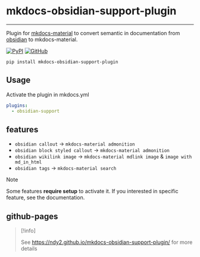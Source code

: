 # mkdocs-obsidian-support-plugin
---
Plugin for [mkdocs-material](https://squidfunk.github.io/mkdocs-material/) to convert semantic in documentation
from [obsidian](https://obsidian.md/) to mkdocs-material.

[![PyPI](https://img.shields.io/pypi/v/mkdocs-obsidian-support-plugin)](https://pypi.org/project/mkdocs-obsidian-support-plugin/)
[![GitHub](https://img.shields.io/github/license/ndy2/mkdocs-obsidian-support-plugin)](https://github.com/ndy2/mkdocs-obsidian-support-plugin/blob/main/LICENSE.md)

```text
pip install mkdocs-obsidian-support-plugin
```

## Usage

Activate the plugin in mkdocs.yml

```yaml
plugins:
  - obsidian-support
```

## features

- `obsidian callout` -> `mkdocs-material admonition`
- `obsidian block styled callout` -> `mkdocs-material admonition`
- `obsidian wikilink image` -> `mkdocs-material mdlink image` & `image with md_in_html`
- `obsidian tags` -> `mkdocs-material search`

> [!note]
>
> Some features **require setup** to activate it.
> If you interested in specific feature, see the documentation.

## github-pages

> [!info]
>
> See https://ndy2.github.io/mkdocs-obsidian-support-plugin/ for more details
